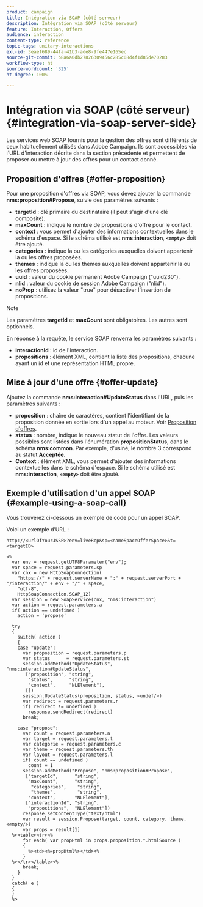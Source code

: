 ```yaml
---
product: campaign
title: Intégration via SOAP (côté serveur)
description: Intégration via SOAP (côté serveur)
feature: Interaction, Offers
audience: interaction
content-type: reference
topic-tags: unitary-interactions
exl-id: 3eaef689-44fa-41b3-ade8-9fe447e165ec
source-git-commit: b8a6a0db27826309456c285c08d4f1d85de70283
workflow-type: ht
source-wordcount: '325'
ht-degree: 100%

---
```


# Intégration via SOAP (côté serveur){#integration-via-soap-server-side}



Les services web SOAP fournis pour la gestion des offres sont différents de ceux habituellement utilisés dans Adobe Campaign. Ils sont accessibles via l&#39;URL d&#39;interaction décrite dans la section précédente et permettent de proposer ou mettre à jour des offres pour un contact donné.

## Proposition d&#39;offres {#offer-proposition}

Pour une proposition d&#39;offres via SOAP, vous devez ajouter la commande **nms:proposition#Propose**, suivie des paramètres suivants :

* **targetId** : clé primaire du destinataire (il peut s&#39;agir d&#39;une clé composite).
* **maxCount** : indique le nombre de propositions d&#39;offre pour le contact.
* **context** : vous permet d&#39;ajouter des informations contextuelles dans le schéma d&#39;espace. Si le schéma utilisé est **nms:interaction**, **`<empty>`** doit être ajouté.
* **categories** : indique la ou les catégories auxquelles doivent appartenir la ou les offres proposées.
* **themes** : indique la ou les thèmes auxquelles doivent appartenir la ou les offres proposées.
* **uuid** : valeur du cookie permanent Adobe Campaign (&quot;uuid230&quot;).
* **nlid** : valeur du cookie de session Adobe Campaign (&quot;nlid&quot;).
* **noProp** : utilisez la valeur &quot;true&quot; pour désactiver l&#39;insertion de propositions.

>[!NOTE]
>
>Les paramètres **targetId** et **maxCount** sont obligatoires. Les autres sont optionnels.

En réponse à la requête, le service SOAP renverra les paramètres suivants :

* **interactionId** : id de l&#39;interaction.
* **propositions** : élément XML, contient la liste des propositions, chacune ayant un id et une représentation HTML propre.

## Mise à jour d&#39;une offre {#offer-update}

Ajoutez la commande **nms:interaction#UpdateStatus** dans l&#39;URL, puis les paramètres suivants :

* **proposition** : chaîne de caractères, contient l&#39;identifiant de la proposition donnée en sortie lors d&#39;un appel au moteur. Voir [Proposition d&#39;offres](#offer-proposition).
* **status** : nombre, indique le nouveau statut de l&#39;offre. Les valeurs possibles sont listées dans l&#39;énumération **propositionStatus**, dans le schéma **nms:common**. Par exemple, d&#39;usine, le nombre 3 correspond au statut **Acceptée**.
* **Context** : élément XML, vous permet d&#39;ajouter des informations contextuelles dans le schéma d&#39;espace. Si le schéma utilisé est **nms:interaction**, **`<empty>`** doit être ajouté.

## Exemple d&#39;utilisation d&#39;un appel SOAP {#example-using-a-soap-call}

Vous trouverez ci-dessous un exemple de code pour un appel SOAP.

Voici un exemple d’URL :

```
http://<urlOfYourJSSP>?env=liveRcp&sp=<nameSpaceOfferSpace>&t=<targetID>
```

```
<%
  var env = request.getUTF8Parameter("env");
  var space = request.parameters.sp
  var cnx = new HttpSoapConnection(
    "https://" + request.serverName + ":" + request.serverPort + "/interaction/" + env + "/" + space,
    "utf-8",
    HttpSoapConnection.SOAP_12)
  var session = new SoapService(cnx, "nms:interaction")
  var action = request.parameters.a
  if( action == undefined )
    action = 'propose'

  try
  {
    switch( action )
    {
    case "update":
      var proposition = request.parameters.p
      var status      = request.parameters.st
      session.addMethod("UpdateStatus", "nms:interaction#UpdateStatus",
       ["proposition", "string",
        "status",      "string",
        "context",     "NLElement"],
       [])
      session.UpdateStatus(proposition, status, <undef/>)
      var redirect = request.parameters.r
      if( redirect != undefined )
        response.sendRedirect(redirect)
      break;

    case "propose":
      var count = request.parameters.n
      var target = request.parameters.t
      var categorie = request.parameters.c
      var theme = request.parameters.th
      var layout = request.parameters.l
      if( count == undefined )
        count = 1
      session.addMethod("Propose", "nms:proposition#Propose",
       ["targetId",      "string",
        "maxCount",      "string",
         "categories",    "string",
         "themes",        "string",
        "context",       "NLElement"],
       ["interactionId", "string",
        "propositions",  "NLElement"])
      response.setContentType("text/html")
      var result = session.Propose(target, count, category, theme, <empty/>)
      var props = result[1]
  %><table><tr><%
      for each( var propHtml in props.proposition.*.htmlSource )
      {
        %><td><%=propHtml%></td><%
      }
  %></tr></table><%
      break;
    }
  }
  catch( e )
  {
  }
  %>
```
